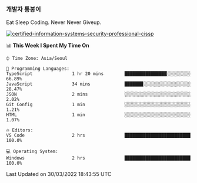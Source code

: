 ### 개발자 통붕이
Eat Sleep Coding.
Never Never Giveup.

[![certified-information-systems-security-professional-cissp](https://user-images.githubusercontent.com/44606727/157613689-acd84ec6-5f8f-4e79-89d9-a8d51f033634.png)](https://www.credly.com/badges/f394a010-85a0-450b-9136-8043af01d71c/public_url)

<!--START_SECTION:waka-->
📊 **This Week I Spent My Time On** 

```text
⌚︎ Time Zone: Asia/Seoul

💬 Programming Languages: 
TypeScript               1 hr 20 mins        ████████████████░░░░░░░░░   66.89% 
JavaScript               34 mins             ███████░░░░░░░░░░░░░░░░░░   28.47% 
JSON                     2 mins              ░░░░░░░░░░░░░░░░░░░░░░░░░   2.02% 
Git Config               1 min               ░░░░░░░░░░░░░░░░░░░░░░░░░   1.21% 
HTML                     1 min               ░░░░░░░░░░░░░░░░░░░░░░░░░   1.07%

🔥 Editors: 
VS Code                  2 hrs               █████████████████████████   100.0%

💻 Operating System: 
Windows                  2 hrs               █████████████████████████   100.0%

```


 Last Updated on 30/03/2022 18:43:55 UTC
<!--END_SECTION:waka-->
